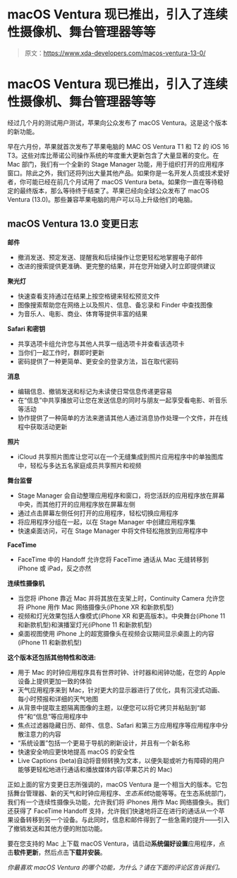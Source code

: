 # macOS Ventura 现已推出，引入了连续性摄像机、舞台管理器等等

> 原文：<https://www.xda-developers.com/macos-ventura-13-0/>

# macOS Ventura 现已推出，引入了连续性摄像机、舞台管理器等等

经过几个月的测试用户测试，苹果向公众发布了 macOS Ventura。这是这个版本的新功能。

早在六月份，苹果就首次发布了苹果电脑的 MAC OS Ventura T1 和 T2 的 iOS 16 T3。这些对库比蒂诺公司操作系统的年度重大更新包含了大量显著的变化。在 Mac 部门，我们有一个全新的 Stage Manager 功能，用于组织打开的应用程序窗口。除此之外，我们还将列出大量其他产品。如果你是一名开发人员或技术爱好者，你可能已经在前几个月试用了 macOS Ventura beta。如果你一直在等待稳定的最终版本，那么等待终于结束了。苹果已经向全球公众发布了 macOS Ventura (13.0)。那些兼容苹果电脑的用户可以马上升级他们的电脑。

## macOS Ventura 13.0 变更日志

**邮件**

*   撤消发送、预定发送、提醒我和后续操作让您更轻松地掌握电子邮件
*   改进的搜索提供更准确、更完整的结果，并在您开始键入时立即提供建议

**聚光灯**

*   快速查看支持通过在结果上按空格键来轻松预览文件
*   图像搜索帮助您在网络上以及照片、信息、备忘录和 Finder 中查找图像
*   为音乐人、电影、商业、体育等提供丰富的结果

**Safari 和密钥**

*   共享选项卡组允许您与其他人共享一组选项卡并查看该选项卡
*   当你们一起工作时，群即时更新
*   密码提供了一种更简单、更安全的登录方法，旨在取代密码

**消息**

*   编辑信息、撤销发送和标记为未读使日常信息传递更容易
*   在“信息”中共享播放可让您在发送信息的同时与朋友一起享受看电影、听音乐等活动
*   协作提供了一种简单的方法来邀请其他人通过消息协作处理一个文件，并在线程中获取活动更新

**照片**

*   iCloud 共享照片图库让您可以在一个无缝集成到照片应用程序中的单独图库中，轻松与多达五名家庭成员共享照片和视频

**舞台监督**

*   Stage Manager 会自动整理应用程序和窗口，将您活跃的应用程序放在屏幕中央，而其他打开的应用程序放在屏幕左侧
*   通过点击屏幕左侧任何打开的应用程序，轻松切换应用程序
*   将应用程序分组在一起，以在 Stage Manager 中创建应用程序集
*   快速桌面访问，可在 Stage Manager 中将文件轻松拖放到应用程序中

**FaceTime**

*   FaceTime 中的 Handoff 允许您将 FaceTime 通话从 Mac 无缝转移到 iPhone 或 iPad，反之亦然

**连续性摄像机**

*   当您将 iPhone 靠近 Mac 并将其放在支架上时，Continuity Camera 允许您将 iPhone 用作 Mac 网络摄像头(iPhone XR 和新款机型)
*   视频和灯光效果包括人像模式(iPhone XR 和更高版本)。中央舞台(iPhone 11 和新款机型)和演播室灯光(iPhone 11 和新款机型)
*   桌面视图使用 iPhone 上的超宽摄像头在视频会议期间显示桌面上的内容(iPhone 11 和新款机型)

**这个版本还包括其他特性和改进:**

*   用于 Mac 的时钟应用程序具有世界时钟、计时器和闹钟功能，在您的 Apple 设备上提供更加一致的体验
*   天气应用程序来到 Mac，针对更大的显示器进行了优化，具有沉浸式动画、每小时预报和详细的天气地图
*   从背景中提取主题隔离图像的主题，以便您可以将它拷贝并粘贴到“邮件”和“信息”等应用程序中
*   焦点过滤器隐藏日历、邮件、信息、Safari 和第三方应用程序等应用程序中分散注意力的内容
*   “系统设置”包括一个更易于导航的刷新设计，并且有一个新名称
*   快速安全响应更快地提高 macOS 的安全性
*   Live Captions (beta)自动将音频转换为文本，以便失聪或听力有障碍的用户能够更轻松地进行通话和播放媒体内容(苹果芯片的 Mac)

正如上面的官方变更日志所强调的，macOS Ventura 是一个相当大的版本。它包括舞台管理器、新的天气和时钟应用程序、*生态系统*功能等等。在生态系统部门，我们有一个连续性摄像头功能，允许我们将 iPhones 用作 Mac 网络摄像头。我们还获得了 FaceTime Handoff 支持，允许我们快速地将正在进行的通话从一个苹果设备转移到另一个设备。与此同时，信息和邮件得到了一些急需的提升——引入了撤销发送和其他方便的附加功能。

要在您支持的 Mac 上下载 macOS Ventura，请启动**系统偏好设置**应用程序，点击**软件更新**，然后点击**下载并安装**。

*你最喜欢 macOS Ventura 的哪个功能，为什么？请在下面的评论区告诉我们。*